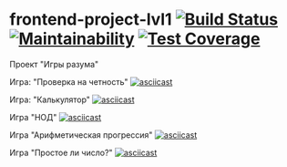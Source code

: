 # frontend-project-lvl1 [![Build Status](https://travis-ci.org/A1RET/frontend-project-lvl1.svg?branch=master)](https://travis-ci.org/A1RET/frontend-project-lvl1) [![Maintainability](https://api.codeclimate.com/v1/badges/cc29620215cdb9a5e1be/maintainability)](https://codeclimate.com/github/A1RET/frontend-project-lvl1/maintainability) [![Test Coverage](https://api.codeclimate.com/v1/badges/cc29620215cdb9a5e1be/test_coverage)](https://codeclimate.com/github/A1RET/frontend-project-lvl1/test_coverage)
Проект "Игры разума"

Игра: "Проверка на четность"
[![asciicast](https://asciinema.org/a/UX8Ohw8ELlmwi0dlhmBAnp3EP.svg)](https://asciinema.org/a/UX8Ohw8ELlmwi0dlhmBAnp3EP)

Игра: "Калькулятор"
[![asciicast](https://asciinema.org/a/saMeFpKJoeuey8RMunuYAPI32.svg)](https://asciinema.org/a/saMeFpKJoeuey8RMunuYAPI32)

Игра "НОД"
[![asciicast](https://asciinema.org/a/257304.svg)](https://asciinema.org/a/257304)

Игра "Арифметическая прогрессия"
[![asciicast](https://asciinema.org/a/257311.svg)](https://asciinema.org/a/257311)

Игра "Простое ли число?"
[![asciicast](https://asciinema.org/a/257315.svg)](https://asciinema.org/a/257315)
